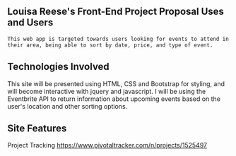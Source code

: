 Louisa Reese's Front-End Project Proposal
Uses and Users
--
	This web app is targeted towards users looking for events to attend in their area, being able to sort by date, price, and type of event.


Technologies Involved
--
This site will be presented using HTML, CSS and Bootstrap for styling, and will become interactive with jquery and javascript.  I will be using the Eventbrite API to return information about upcoming events based on the user's location and other sorting options.


Site Features
--

Project Tracking
https://www.pivotaltracker.com/n/projects/1525497



